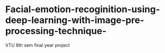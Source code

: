 # Facial-emotion-recoginition-using-deep-learning-with-image-pre-processing-technique-
VTU 8th sem final year project 
